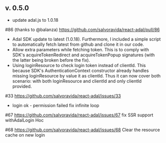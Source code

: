 v. 0.5.0
-
+ update adal.js to 1.0.18


#86 (thanks to @balanza) https://github.com/salvoravida/react-adal/pull/86
* Adal SDK update to latest (1.0.18). Furthermore, I included a simple script to automatically fetch latest from github and clone it in our code.
* Allow extra parameters while fetching token. This is to comply with SDK's acquireTokenRedirect and acquireTokenPopup signatures (with the latter being broken before the fix).
* Using loginResource to check login token instead of clientId. This because SDK's AuthenticationContext constructor already handles missing loginResource by value it as clientId. Thus it can now cover both scenario: with both loginResource and clientId and only clientId provided.

#33 https://github.com/salvoravida/react-adal/issues/33
* login ok - permission failed fix infinite loop

#67 https://github.com/salvoravida/react-adal/issues/67
fix SSR support withAdalLogin Hoc

#68 https://github.com/salvoravida/react-adal/issues/68
Clear the resource cache on new login  
